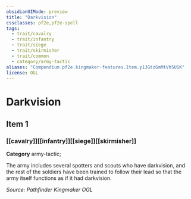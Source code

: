 ```yaml
---
obsidianUIMode: preview
title: "Darkvision"
cssclasses: pf2e,pf2e-spell
tags:
  - trait/cavalry
  - trait/infantry
  - trait/siege
  - trait/skirmisher
  - trait/common
  - category/army-tactic
aliases: "Compendium.pf2e.kingmaker-features.Item.y1JGtzGmMtVh5USK"
license: OGL
---
```

# Darkvision
## Item 1
### [[cavalry]][[infantry]][[siege]][[skirmisher]]

**Category** army-tactic; 




The army includes several spotters and scouts who have darkvision, and the rest of the soldiers have been trained to follow their lead so that the army itself functions as if it had darkvision.

*Source: Pathfinder Kingmaker*
*OGL*